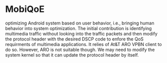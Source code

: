# MobiQoE

optimizing Android system based on user behavior, i.e., bringing human behavior into system optimization. 
The initial contribution is identifying multimedia traffic without looking into the traffic packets and 
then modify the protocol header with the desired DSCP code to enfore the QoS requirments of multimedia applications. 
It relies of At&T ARO VPBN client to do so. However, ARO is not suitable though. We may need to modify the system kernel so that 
it can update the protocol header by itself. 
